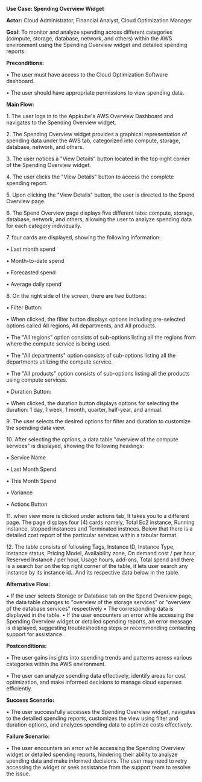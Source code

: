 
**Use Case: Spending Overview Widget**







**Actor:** Cloud Administrator, Financial Analyst, Cloud Optimization Manager

**Goal:** To monitor and analyze spending across different categories (compute, storage, database, network, and others) within the AWS environment using the Spending Overview widget and detailed spending reports.

**Preconditions:**

•	The user must have access to the Cloud Optimization Software dashboard.

•	The user should have appropriate permissions to view spending data.

**Main Flow:**

1\.	The user logs in to the Appkube's AWS Overview Dashboard and navigates to the Spending Overview widget.

2\.	The Spending Overview widget provides a graphical representation of spending data under the AWS tab, categorized into compute, storage, database, network, and others.

3\.	The user notices a "View Details" button located in the top-right corner of the Spending Overview widget.

4\.	The user clicks the "View Details" button to access the complete spending report.

5\.	Upon clicking the "View Details" button, the user is directed to the Spend Overview page.

6\.	The Spend Overview page displays five different tabs: compute, storage, database, network, and others, allowing the user to analyze spending data for each category individually.

7\.	four cards are displayed, showing the following information:

•	Last month spend 

•	Month-to-date spend

•	Forecasted spend

•	Average daily spend

8\.	On the right side of the screen, there are two buttons:

•	Filter Button:

•	When clicked, the filter button displays options including pre-selected options called All regions, All departments, and All products.

•	The "All regions" option consists of sub-options listing all the regions from where the compute service is being used.

•	The "All departments" option consists of sub-options listing all the departments utilizing the compute service.

•	The "All products" option consists of sub-options listing all the products using compute services.

•	Duration Button:

•	When clicked, the duration button displays options for selecting the duration: 1 day, 1 week, 1 month, quarter, half-year, and annual.

9\.	The user selects the desired options for filter and duration to customize the spending data view.

10\.	After selecting the options, a data table "overview of the compute services" is displayed, showing the following headings:

•	Service Name

•	Last Month Spend

•	This Month Spend

•	Variance

•	Actions Button

11\.	when view more is clicked under actions tab, It takes you to a different page. The page displays four (4) cards namely, Total Ec2 instance, Running instance, stopped instances and Terminated instnces. Below that there is a detailed cost report of the particular services within a tabular format.

12\.	The table consists of following Tags, Instance ID, Instance Type, Instance status, Pricing Model, Availability zone, On demand cost / per hour, Reserved Instance / per hour, Usage hours, add-ons, Total spend and there is a search bar on the top right corner of the table, it lets user search any instance by its instance id.. And its respective data below in the table.

**Alternative Flow:**

•	 If the user selects Storage or Database tab on the Spend Overview page, the data table changes to "overview of the storage services" or "overview of the database services" respectively
•  The corresponding data is displayed in the table.
• If the user encounters an error while accessing the Spending Overview widget or detailed spending reports, an error message is displayed, suggesting troubleshooting steps or recommending contacting support for assistance.

**Postconditions:**

•	The user gains insights into spending trends and patterns across various categories within the AWS environment.

•	The user can analyze spending data effectively, identify areas for cost optimization, and make informed decisions to manage cloud expenses efficiently.

**Success Scenario:**

•	The user successfully accesses the Spending Overview widget, navigates to the detailed spending reports, customizes the view using filter and duration options, and analyzes spending data to optimize costs effectively.

**Failure Scenario:**

•	The user encounters an error while accessing the Spending Overview widget or detailed spending reports, hindering their ability to analyze spending data and make informed decisions. The user may need to retry accessing the widget or seek assistance from the support team to resolve the issue.

